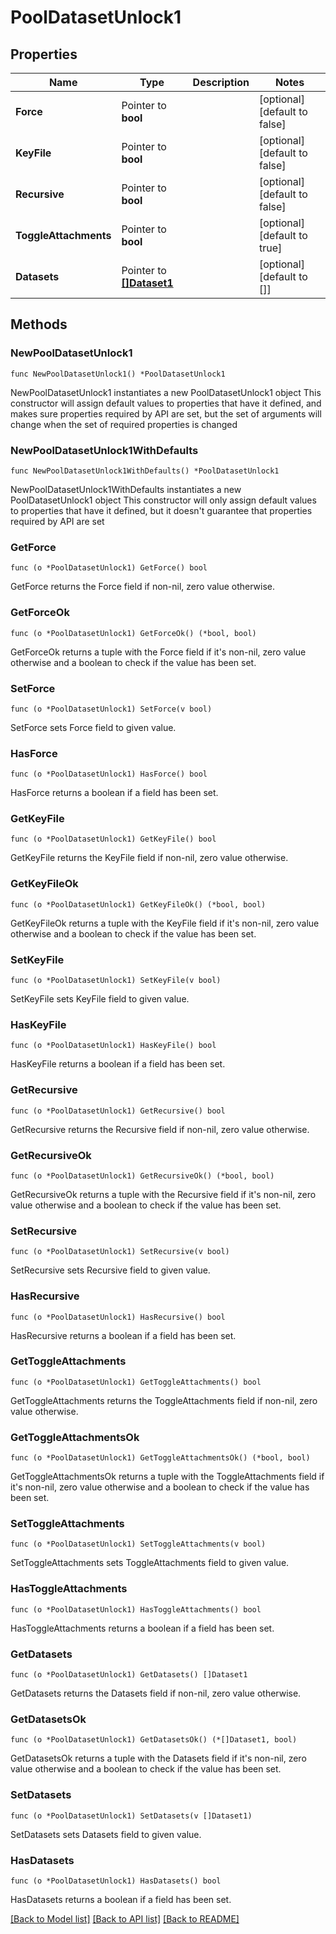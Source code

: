 # PoolDatasetUnlock1

## Properties

Name | Type | Description | Notes
------------ | ------------- | ------------- | -------------
**Force** | Pointer to **bool** |  | [optional] [default to false]
**KeyFile** | Pointer to **bool** |  | [optional] [default to false]
**Recursive** | Pointer to **bool** |  | [optional] [default to false]
**ToggleAttachments** | Pointer to **bool** |  | [optional] [default to true]
**Datasets** | Pointer to [**[]Dataset1**](Dataset1.md) |  | [optional] [default to []]

## Methods

### NewPoolDatasetUnlock1

`func NewPoolDatasetUnlock1() *PoolDatasetUnlock1`

NewPoolDatasetUnlock1 instantiates a new PoolDatasetUnlock1 object
This constructor will assign default values to properties that have it defined,
and makes sure properties required by API are set, but the set of arguments
will change when the set of required properties is changed

### NewPoolDatasetUnlock1WithDefaults

`func NewPoolDatasetUnlock1WithDefaults() *PoolDatasetUnlock1`

NewPoolDatasetUnlock1WithDefaults instantiates a new PoolDatasetUnlock1 object
This constructor will only assign default values to properties that have it defined,
but it doesn't guarantee that properties required by API are set

### GetForce

`func (o *PoolDatasetUnlock1) GetForce() bool`

GetForce returns the Force field if non-nil, zero value otherwise.

### GetForceOk

`func (o *PoolDatasetUnlock1) GetForceOk() (*bool, bool)`

GetForceOk returns a tuple with the Force field if it's non-nil, zero value otherwise
and a boolean to check if the value has been set.

### SetForce

`func (o *PoolDatasetUnlock1) SetForce(v bool)`

SetForce sets Force field to given value.

### HasForce

`func (o *PoolDatasetUnlock1) HasForce() bool`

HasForce returns a boolean if a field has been set.

### GetKeyFile

`func (o *PoolDatasetUnlock1) GetKeyFile() bool`

GetKeyFile returns the KeyFile field if non-nil, zero value otherwise.

### GetKeyFileOk

`func (o *PoolDatasetUnlock1) GetKeyFileOk() (*bool, bool)`

GetKeyFileOk returns a tuple with the KeyFile field if it's non-nil, zero value otherwise
and a boolean to check if the value has been set.

### SetKeyFile

`func (o *PoolDatasetUnlock1) SetKeyFile(v bool)`

SetKeyFile sets KeyFile field to given value.

### HasKeyFile

`func (o *PoolDatasetUnlock1) HasKeyFile() bool`

HasKeyFile returns a boolean if a field has been set.

### GetRecursive

`func (o *PoolDatasetUnlock1) GetRecursive() bool`

GetRecursive returns the Recursive field if non-nil, zero value otherwise.

### GetRecursiveOk

`func (o *PoolDatasetUnlock1) GetRecursiveOk() (*bool, bool)`

GetRecursiveOk returns a tuple with the Recursive field if it's non-nil, zero value otherwise
and a boolean to check if the value has been set.

### SetRecursive

`func (o *PoolDatasetUnlock1) SetRecursive(v bool)`

SetRecursive sets Recursive field to given value.

### HasRecursive

`func (o *PoolDatasetUnlock1) HasRecursive() bool`

HasRecursive returns a boolean if a field has been set.

### GetToggleAttachments

`func (o *PoolDatasetUnlock1) GetToggleAttachments() bool`

GetToggleAttachments returns the ToggleAttachments field if non-nil, zero value otherwise.

### GetToggleAttachmentsOk

`func (o *PoolDatasetUnlock1) GetToggleAttachmentsOk() (*bool, bool)`

GetToggleAttachmentsOk returns a tuple with the ToggleAttachments field if it's non-nil, zero value otherwise
and a boolean to check if the value has been set.

### SetToggleAttachments

`func (o *PoolDatasetUnlock1) SetToggleAttachments(v bool)`

SetToggleAttachments sets ToggleAttachments field to given value.

### HasToggleAttachments

`func (o *PoolDatasetUnlock1) HasToggleAttachments() bool`

HasToggleAttachments returns a boolean if a field has been set.

### GetDatasets

`func (o *PoolDatasetUnlock1) GetDatasets() []Dataset1`

GetDatasets returns the Datasets field if non-nil, zero value otherwise.

### GetDatasetsOk

`func (o *PoolDatasetUnlock1) GetDatasetsOk() (*[]Dataset1, bool)`

GetDatasetsOk returns a tuple with the Datasets field if it's non-nil, zero value otherwise
and a boolean to check if the value has been set.

### SetDatasets

`func (o *PoolDatasetUnlock1) SetDatasets(v []Dataset1)`

SetDatasets sets Datasets field to given value.

### HasDatasets

`func (o *PoolDatasetUnlock1) HasDatasets() bool`

HasDatasets returns a boolean if a field has been set.


[[Back to Model list]](../README.md#documentation-for-models) [[Back to API list]](../README.md#documentation-for-api-endpoints) [[Back to README]](../README.md)


